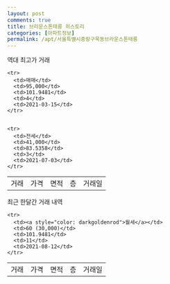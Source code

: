 ```yaml
---
layout: post
comments: true
title: 브라운스톤태릉 히스토리
categories: [아파트정보]
permalink: /apt/서울특별시중랑구묵동브라운스톤태릉
---
```


역대 최고가 거래
<table class="sortable">
    <tr>
      <td>거래</td>
      <td>가격</td>
      <td>면적</td>
      <td>층</td>
      <td>거래일</td>
    </tr>
    
    <tr>
      <td>매매</td>
      <td>95,000</td>
      <td>101.9481</td>
      <td>4</td>
      <td>2021-03-15</td>
    </tr>
        
    
    <tr>
      <td>전세</td>
      <td>41,000</td>
      <td>83.5358</td>
      <td>3</td>
      <td>2021-07-03</td>
    </tr>
        
    
</table>

최근 한달간 거래 내역

<font size='small'>
<table class="sortable">
    <tr>
      <td>거래</td>
      <td>가격</td>
      <td>면적</td>
      <td>층</td>
      <td>거래일</td>
    </tr>

    <tr>
      <td><a style="color: darkgoldenrod">월세</a></td>
      <td>60 (30,000)</td>
      <td>101.9481</td>
      <td>11</td>
      <td>2021-08-12</td>
    </tr>
      
</table>
</font>

